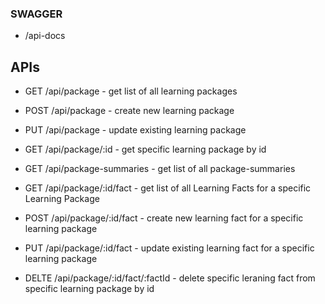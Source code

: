 ### SWAGGER
- /api-docs

## APIs
- GET /api/package - get list of all learning packages
- POST /api/package - create new learning package
- PUT /api/package - update existing learning package

- GET /api/package/:id - get specific learning package by id

- GET /api/package-summaries - get list of all package-summaries

- GET /api/package/:id/fact - get list of all Learning Facts for a specific Learning Package
- POST /api/package/:id/fact - create new learning fact for a specific learning package
- PUT /api/package/:id/fact - update existing learning fact for a specific learning package
- DELTE /api/package/:id/fact/:factId - delete specific leraning fact from specific learning package by id
